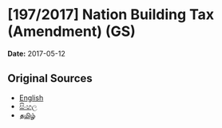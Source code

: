 # [197/2017] Nation Building Tax (Amendment) (GS)

**Date:** 2017-05-12

## Original Sources

- [English](https://documents.gov.lk/view/bills/2017/5/197-2017_E.pdf)
- [සිංහල](https://documents.gov.lk/view/bills/2017/5/197-2017_S.pdf)
- [தமிழ்](https://documents.gov.lk/view/bills/2017/5/197-2017_T.pdf)
